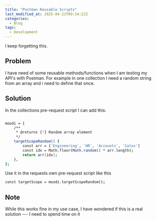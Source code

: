```yaml
---
title: "Postman Reusable Scripts"
last_modified_at: 2025-04-23T09:34:22Z
categories:
  - Blog
tags:
  - Development
---
```


I keep forgetting this.

## Problem

I have need of some reusable methods/functions when I am testing my API's with Postman. For example in one collection I need a random string from an array and i need to define that once.

## Solution

In the collections pre-request script I can add this:

```bash

moodi = {
    /**
     * @returns {*} Random array element
     */
    targetScopeRandom() {
        const arr = ['Engineering', 'HR', 'Accounts', 'Sales']
        const idx = Math.floor(Math.random() * arr.length);
        return arr[idx];
    },
};

```

Use it in the requests own pre-request script like this

```bash
const targetScope = moodi.targetScopeRandom();
```

## Note

While this works fine in my use case, I have wondered if this is a real solution --- I need to spend time on it

